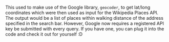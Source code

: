 This used to make use of the Google library, `geocoder`, to get lat/long coordinates which were then used as input 
for the Wikipedia Places API. The output would be a list of places within walking distance of the address
specified in the search bar.
However, Google now requires a registered API key be submitted with every query. If you have one, you can 
plug it into the code and check it out for yourself :D 
